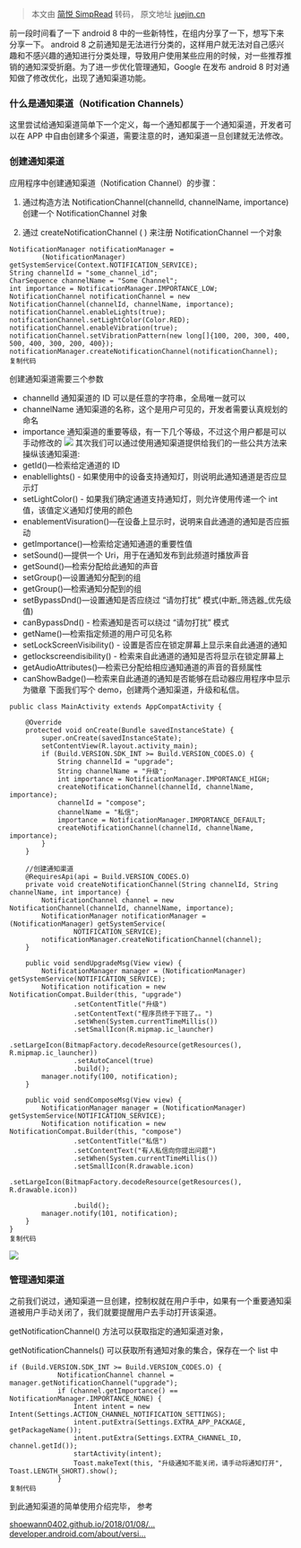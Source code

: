 > 本文由 [简悦 SimpRead](http://ksria.com/simpread/) 转码， 原文地址 [juejin.cn](https://juejin.cn/post/6844903633142677511)

前一段时间看了一下 android 8 中的一些新特性，在组内分享了一下，想写下来分享一下。 android 8 之前通知是无法进行分类的，这样用户就无法对自己感兴趣和不感兴趣的通知进行分类处理，导致用户使用某些应用的时候，对一些推荐推销的通知深受折磨。为了进一步优化管理通知，Google 在发布 android 8 时对通知做了修改优化，出现了通知渠道功能。

### 什么是通知渠道（Notification Channels）

这里尝试给通知渠道简单下一个定义，每一个通知都属于一个通知渠道，开发者可以在 APP 中自由创建多个渠道，需要注意的时，通知渠道一旦创建就无法修改。

### 创建通知渠道

应用程序中创建通知渠道（Notification Channel）的步骤：

1. 通过构造方法 NotificationChannel(channelId, channelName, importance) 创建一个 NotificationChannel 对象

2. 通过 createNotificationChannel ( ) 来注册 NotificationChannel 一个对象

```
NotificationManager notificationManager =
        (NotificationManager) getSystemService(Context.NOTIFICATION_SERVICE);
String channelId = "some_channel_id";
CharSequence channelName = "Some Channel";
int importance = NotificationManager.IMPORTANCE_LOW;
NotificationChannel notificationChannel = new NotificationChannel(channelId, channelName, importance);
notificationChannel.enableLights(true);
notificationChannel.setLightColor(Color.RED);
notificationChannel.enableVibration(true);
notificationChannel.setVibrationPattern(new long[]{100, 200, 300, 400, 500, 400, 300, 200, 400});
notificationManager.createNotificationChannel(notificationChannel);
复制代码
```

创建通知渠道需要三个参数

*   channelId 通知渠道的 ID 可以是任意的字符串，全局唯一就可以
*   channelName 通知渠道的名称，这个是用户可见的，开发者需要认真规划的命名
*   importance 通知渠道的重要等级，有一下几个等级，不过这个用户都是可以手动修改的 ![](https://user-gold-cdn.xitu.io/2018/7/4/16463503c4fd1063?imageView2/0/w/1280/h/960/format/webp/ignore-error/1) 其次我们可以通过使用通知渠道提供给我们的一些公共方法来操纵该通知渠道:
*   getId()—检索给定通道的 ID
*   enablellights() - 如果使用中的设备支持通知灯，则说明此通知通道是否应显示灯
*   setLightColor() - 如果我们确定通道支持通知灯，则允许使用传递一个 int 值，该值定义通知灯使用的颜色
*   enablementVisuration()—在设备上显示时，说明来自此通道的通知是否应振动
*   getImportance()—检索给定通知通道的重要性值
*   setSound()—提供一个 Uri，用于在通知发布到此频道时播放声音
*   getSound()—检索分配给此通知的声音
*   setGroup()—设置通知分配到的组
*   getGroup()—检索通知分配到的组
*   setBypassDnd()—设置通知是否应绕过 “请勿打扰” 模式(中断_筛选器_优先级值)
*   canBypassDnd() - 检索通知是否可以绕过 “请勿打扰” 模式
*   getName()—检索指定频道的用户可见名称
*   setLockScreenVisibility() - 设置是否应在锁定屏幕上显示来自此通道的通知
*   getlockscreendisibility() - 检索来自此通道的通知是否将显示在锁定屏幕上
*   getAudioAttributes()—检索已分配给相应通知通道的声音的音频属性
*   canShowBadge()—检索来自此通道的通知是否能够在启动器应用程序中显示为徽章 下面我们写个 demo，创建两个通知渠道，升级和私信。

```
public class MainActivity extends AppCompatActivity {

    @Override
    protected void onCreate(Bundle savedInstanceState) {
        super.onCreate(savedInstanceState);
        setContentView(R.layout.activity_main);
        if (Build.VERSION.SDK_INT >= Build.VERSION_CODES.O) {
            String channelId = "upgrade";
            String channelName = "升级";
            int importance = NotificationManager.IMPORTANCE_HIGH;
            createNotificationChannel(channelId, channelName, importance);
            channelId = "compose";
            channelName = "私信";
            importance = NotificationManager.IMPORTANCE_DEFAULT;
            createNotificationChannel(channelId, channelName, importance);
        }
    }

    //创建通知渠道
    @RequiresApi(api = Build.VERSION_CODES.O)
    private void createNotificationChannel(String channelId, String channelName, int importance) {
        NotificationChannel channel = new NotificationChannel(channelId, channelName, importance);
        NotificationManager notificationManager = (NotificationManager) getSystemService(
                NOTIFICATION_SERVICE);
        notificationManager.createNotificationChannel(channel);
    }

    public void sendUpgradeMsg(View view) {
        NotificationManager manager = (NotificationManager) getSystemService(NOTIFICATION_SERVICE);
        Notification notification = new NotificationCompat.Builder(this, "upgrade")
                .setContentTitle("升级")
                .setContentText("程序员终于下班了。。")
                .setWhen(System.currentTimeMillis())
                .setSmallIcon(R.mipmap.ic_launcher)
                .setLargeIcon(BitmapFactory.decodeResource(getResources(), R.mipmap.ic_launcher))
                .setAutoCancel(true)
                .build();
        manager.notify(100, notification);
    }

    public void sendComposeMsg(View view) {
        NotificationManager manager = (NotificationManager) getSystemService(NOTIFICATION_SERVICE);
        Notification notification = new NotificationCompat.Builder(this, "compose")
                .setContentTitle("私信")
                .setContentText("有人私信向你提出问题")
                .setWhen(System.currentTimeMillis())
                .setSmallIcon(R.drawable.icon)
                .setLargeIcon(BitmapFactory.decodeResource(getResources(), R.drawable.icon))

                .build();
        manager.notify(101, notification);
    }
}
复制代码
```

![](https://user-gold-cdn.xitu.io/2018/7/4/164636784e37fe65?imageView2/0/w/1280/h/960/format/webp/ignore-error/1)

### 管理通知渠道

之前我们说过，通知渠道一旦创建，控制权就在用户手中，如果有一个重要通知渠道被用户手动关闭了，我们就要提醒用户去手动打开该渠道。

getNotificationChannel() 方法可以获取指定的通知渠道对象，

getNotificationChannels() 可以获取所有通知对象的集合，保存在一个 list 中

```
if (Build.VERSION.SDK_INT >= Build.VERSION_CODES.O) {
            NotificationChannel channel = manager.getNotificationChannel("upgrade");
            if (channel.getImportance() == NotificationManager.IMPORTANCE_NONE) {
                Intent intent = new Intent(Settings.ACTION_CHANNEL_NOTIFICATION_SETTINGS);
                intent.putExtra(Settings.EXTRA_APP_PACKAGE, getPackageName());
                intent.putExtra(Settings.EXTRA_CHANNEL_ID, channel.getId());
                startActivity(intent);
                Toast.makeText(this, "升级通知不能关闭，请手动将通知打开", Toast.LENGTH_SHORT).show();
            }
复制代码
```

到此通知渠道的简单使用介绍完毕， 参考

[shoewann0402.github.io/2018/01/08/…](https://shoewann0402.github.io/2018/01/08/about-android-o-notification-channels/) [developer.android.com/about/versi…](https://developer.android.com/about/versions/oreo/android-8.0.html?hl=zh-cn)